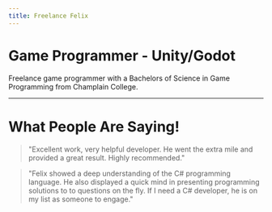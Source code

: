 ```yaml
---
title: Freelance Felix
---
```

# Game Programmer - Unity/Godot
Freelance game programmer with a Bachelors of Science in Game Programming from Champlain College.

---
# What People Are Saying!
> "Excellent work, very helpful developer. He went the extra mile and provided a great result. Highly recommended."

> "Felix showed a deep understanding of the C# programming language. He also displayed a quick mind in presenting programming solutions to to questions on the fly. If I need a C# developer, he is on my list as someone to engage."